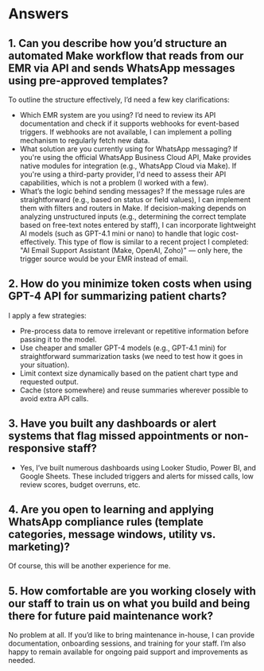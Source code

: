 # Answers
## 1. Can you describe how you’d structure an automated Make workflow that reads from our EMR via API and sends WhatsApp messages using pre-approved templates?
To outline the structure effectively, I’d need a few key clarifications:
- Which EMR system are you using? I’d need to review its API documentation and check if it supports webhooks for event-based triggers. If webhooks are not available, I can implement a polling mechanism to regularly fetch new data.
- What solution are you currently using for WhatsApp messaging? If you're using the official WhatsApp Business Cloud API, Make provides native modules for integration (e.g., WhatsApp Cloud via Make). If you're using a third-party provider, I'd need to assess their API capabilities, which is not a problem (I worked with a few).
- What’s the logic behind sending messages? If the message rules are straightforward (e.g., based on status or field values), I can implement them with filters and routers in Make. If decision-making depends on analyzing unstructured inputs (e.g., determining the correct template based on free-text notes entered by staff), I can incorporate lightweight AI models (such as GPT-4.1 mini or nano) to handle that logic cost-effectively.
This type of flow is similar to a recent project I completed: "AI Email Support Assistant (Make, OpenAI, Zoho)" — only here, the trigger source would be your EMR instead of email.


## 2. How do you minimize token costs when using GPT-4 API for summarizing patient charts?
I apply a few strategies:
- Pre-process data to remove irrelevant or repetitive information before passing it to the model.
- Use cheaper and smaller GPT-4 models (e.g., GPT-4.1 mini) for straightforward summarization tasks (we need to test how it goes in your situation).
- Limit context size dynamically based on the patient chart type and requested output.
- Cache (store somewhere) and reuse summaries wherever possible to avoid extra API calls.

## 3. Have you built any dashboards or alert systems that flag missed appointments or non-responsive staff?
- Yes, I’ve built numerous dashboards using Looker Studio, Power BI, and Google Sheets. These included triggers and alerts for missed calls, low review scores, budget overruns, etc.

## 4. Are you open to learning and applying WhatsApp compliance rules (template categories, message windows, utility vs. marketing)?
Of course, this will be another experience for me.

## 5. How comfortable are you working closely with our staff to train us on what you build and being there for future paid maintenance work?
No problem at all. If you’d like to bring maintenance in-house, I can provide documentation, onboarding sessions, and training for your staff. I’m also happy to remain available for ongoing paid support and improvements as needed.
